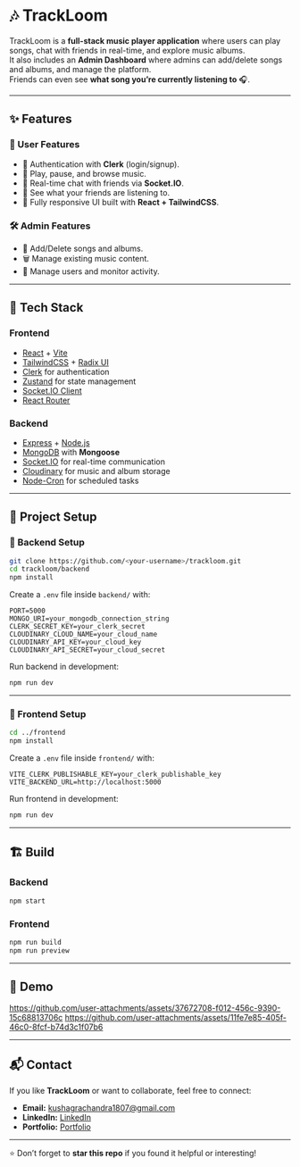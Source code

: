 # 🎶 TrackLoom

TrackLoom is a **full-stack music player application** where users can play songs, chat with friends in real-time, and explore music albums.  
It also includes an **Admin Dashboard** where admins can add/delete songs and albums, and manage the platform.  
Friends can even see **what song you’re currently listening to** 🎧.

---

## ✨ Features

### 👤 User Features
- 🔑 Authentication with **Clerk** (login/signup).
- 🎵 Play, pause, and browse music.
- 💬 Real-time chat with friends via **Socket.IO**.
- 👀 See what your friends are listening to.
- 📱 Fully responsive UI built with **React + TailwindCSS**.

### 🛠️ Admin Features
- 📂 Add/Delete songs and albums.
- 🗑️ Manage existing music content.
- 👥 Manage users and monitor activity.

---

## 🚀 Tech Stack

### Frontend
- [React](https://reactjs.org/) + [Vite](https://vitejs.dev/)
- [TailwindCSS](https://tailwindcss.com/) + [Radix UI](https://www.radix-ui.com/)
- [Clerk](https://clerk.com/) for authentication
- [Zustand](https://zustand-demo.pmnd.rs/) for state management
- [Socket.IO Client](https://socket.io/)
- [React Router](https://reactrouter.com/)

### Backend
- [Express](https://expressjs.com/) + [Node.js](https://nodejs.org/)
- [MongoDB](https://www.mongodb.com/) with **Mongoose**
- [Socket.IO](https://socket.io/) for real-time communication
- [Cloudinary](https://cloudinary.com/) for music and album storage
- [Node-Cron](https://www.npmjs.com/package/node-cron) for scheduled tasks

---

## 📂 Project Setup

### 🔧 Backend Setup
```bash
git clone https://github.com/<your-username>/trackloom.git
cd trackloom/backend
npm install
```

Create a `.env` file inside `backend/` with:
```env
PORT=5000
MONGO_URI=your_mongodb_connection_string
CLERK_SECRET_KEY=your_clerk_secret
CLOUDINARY_CLOUD_NAME=your_cloud_name
CLOUDINARY_API_KEY=your_cloud_key
CLOUDINARY_API_SECRET=your_cloud_secret
```

Run backend in development:
```bash
npm run dev
```

---

### 🎨 Frontend Setup
```bash
cd ../frontend
npm install
```

Create a `.env` file inside `frontend/` with:
```env
VITE_CLERK_PUBLISHABLE_KEY=your_clerk_publishable_key
VITE_BACKEND_URL=http://localhost:5000
```

Run frontend in development:
```bash
npm run dev
```

---

## 🏗️ Build

### Backend
```bash
npm start
```

### Frontend
```bash
npm run build
npm run preview
```

---

## 📸 Demo

https://github.com/user-attachments/assets/37672708-f012-456c-9390-15c68813706c
https://github.com/user-attachments/assets/11fe7e85-405f-46c0-8fcf-b74d3c1f07b6

---

## 📬 Contact

If you like **TrackLoom** or want to collaborate, feel free to connect:

- **Email:** kushagrachandra1807@gmail.com 
- **LinkedIn:** [LinkedIn](https://www.linkedin.com/in/kushagra-chandra-143948303/)  
- **Portfolio:** [Portfolio](https://portfolio-sandy-one-ilvg2zr6lr.vercel.app/)  

---

⭐ Don’t forget to **star this repo** if you found it helpful or interesting!
